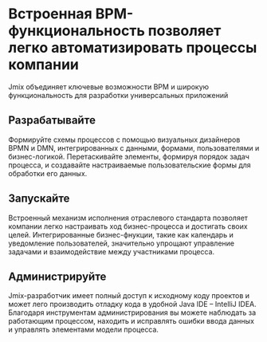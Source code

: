 # Встроенная BPM-функциональность позволяет легко автоматизировать процессы компании

Jmix объединяет ключевые возможности BPM и широкую функциональность для разработки универсальных приложений

## Разрабатывайте
Формируйте схемы процессов с помощью визуальных дизайнеров BPMN и DMN, интегрированных с данными, формами, пользователями и бизнес-логикой. Перетаскивайте элементы, формируя порядок задач процесса, и создавайте настраиваемые пользовательские формы для обработки его данных. 

## Запускайте
Встроенный механизм исполнения отраслевого стандарта позволяет компании легко настраивать ход бизнес-процесса и достигать своих целей. Интегрированные бизнес-фнукции, такие как календарь и уведомление пользователей, значительно упрощают управление задачами и взаимодействие между участниками процесса.

## Администрируйте
Jmix-разработчик имеет полный доступ к исходному коду проектов и может лего производить отладку кода в удобной Java IDE – IntelliJ IDEA. Благодаря инструментам администрирования вы можете наблюдать за работающим процессом, находить и исправлять ошибки ввода данных и управлять элементами модели процесса.
